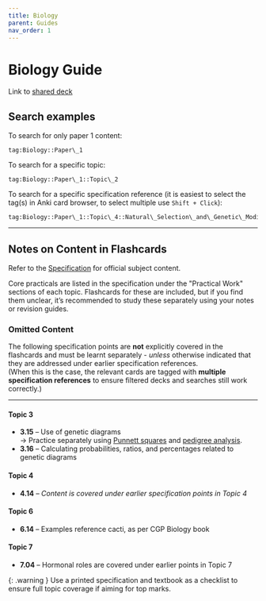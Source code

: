 ```yaml
---
title: Biology
parent: Guides
nav_order: 1
---
```


# Biology Guide
  
Link to [shared deck](/)

## Search examples

To search for only paper 1 content:

```
tag:Biology::Paper\_1
```

To search for a specific topic:

```
tag:Biology::Paper\_1::Topic\_2
```

To search for a specific specification reference (it is easiest to select the tag(s) in Anki card browser, to select multiple use `Shift + Click`):

```
tag:Biology::Paper\_1::Topic\_4::Natural\_Selection\_and\_Genetic\_Modification::4.01
```


---

## Notes on Content in Flashcards

Refer to the [Specification](https://qualifications.pearson.com/content/dam/pdf/GCSE/Science/2016/Specification/gcse-biology-spec.pdf) for official subject content.

Core practicals are listed in the specification under the "Practical Work" sections of each topic. Flashcards for these are included, but if you find them unclear, it’s recommended to study these separately using your notes or revision guides.

### Omitted Content

The following specification points are **not** explicitly covered in the flashcards and must be learnt separately - *unless* otherwise indicated that they are addressed under earlier specification references.  
(When this is the case, the relevant cards are tagged with **multiple specification references** to ensure filtered decks and searches still work correctly.)

---
#### Topic 3
- **3.15** – Use of genetic diagrams  
  → Practice separately using [Punnett squares](https://www.bbc.co.uk/bitesize/guides/z2rm3k7/revision/6) and [pedigree analysis](https://www.bbc.co.uk/bitesize/guides/z2rm3k7/revision/7).
- **3.16** – Calculating probabilities, ratios, and percentages related to genetic diagrams

#### Topic 4
- **4.14** – *Content is covered under earlier specification points in Topic 4*

#### Topic 6
- **6.14** – Examples reference cacti, as per CGP Biology book

#### Topic 7
- **7.04** – Hormonal roles are covered under earlier points in Topic 7

{: .warning } Use a printed specification and textbook as a checklist to ensure full topic coverage if aiming for top marks.



